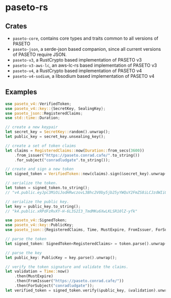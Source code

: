 # paseto-rs

## Crates

* `paseto-core`, contains core types and traits common to all versions of PASETO
* `paseto-json`, a serde-json based companion, since all current versions of PASETO require JSON.
* `paseto-v3`, a RustCrypto based implementation of PASETO v3
* `paseto-v3-aws-lc`, an aws-lc-rs based implementation of PASETO v3
* `paseto-v4`, a RustCrypto based implementation of PASETO v4
* `paseto-v4-sodium`, a libsodium based implementation of PASETO v4

## Examples

```rust
use paseto_v4::VerifiedToken;
use paseto_v4::key::{SecretKey, SealingKey};
use paseto_json::RegisteredClaims;
use std::time::Duration;

// create a new keypair
let secret_key = SecretKey::random().unwrap();
let public_key = secret_key.unsealing_key();

// create a set of token claims
let claims = RegisteredClaims::now(Duration::from_secs(3600))
    .from_issuer("https://paseto.conrad.cafe/".to_string())
    .for_subject("conradludgate".to_string());

// create and sign a new token
let signed_token = VerifiedToken::new(claims).sign(&secret_key).unwrap();

// serialize the token.
let token = signed_token.to_string();
// "v4.public.eyJpc3MiOiJodHRwczovL3Bhc2V0by5jb25yYWQuY2FmZS8iLCJzdWIiOiJjb25yYWRsdWRnYXRlIiwiYXVkIjpudWxsLCJleHAiOiIyMDI1LTA5LTIwVDEyOjAxOjEzLjcyMjQ3OVoiLCJuYmYiOiIyMDI1LTA5LTIwVDExOjAxOjEzLjcyMjQ3OVoiLCJpYXQiOiIyMDI1LTA5LTIwVDExOjAxOjEzLjcyMjQ3OVoiLCJqdGkiOm51bGx9N7O1CAXQpQ3rpxhq6xFZt32z27VSL8suiek38-5W4LRGr1tDmKcP0_xrlp5-kdE6o7B_K8KU-6Fwmu0hzrkiDQ"

// serialize the public key.
let key = public_key.to_string();
// "k4.public.xRPdFzRvXY-H-6L3S2I3_TmdMKu6XwLKLSR10lZ-yfk"
```

```rust
use paseto_v4::SignedToken;
use paseto_v4::key::PublicKey;
use paseto_json::{RegisteredClaims, Time, MustExpire, FromIssuer, ForSubject, Validate};

// parse the token
let signed_token: SignedToken<RegisteredClaims> = token.parse().unwrap();

// parse the key
let public_key: PublicKey = key.parse().unwrap();

// verify the token signature and validate the claims.
let validation = Time::now()
    .then(MustExpire)
    .then(FromIssuer("https://paseto.conrad.cafe/"))
    .then(ForSubject("conradludgate"));
let verified_token = signed_token.verify(&public_key, &validation).unwrap();
```
